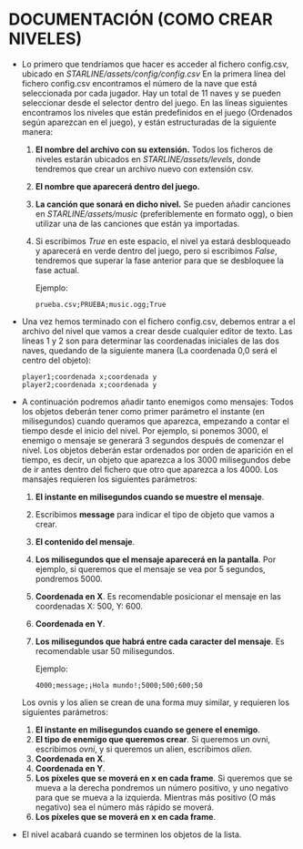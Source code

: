 # DOCUMENTACIÓN (COMO CREAR NIVELES)
+ Lo primero que tendríamos que hacer es acceder al fichero config.csv, ubicado en *STARLINE/assets/config/config.csv*
En la primera línea del fichero config.csv encontramos el número de la nave que está seleccionada por cada jugador. Hay un total de 11 naves y se pueden seleccionar desde el selector dentro del juego.
En las líneas siguientes encontramos los niveles que están predefinidos en el juego (Ordenados según aparezcan en el juego), y están estructuradas de la siguiente manera:
    1. __El nombre del archivo con su extensión.__ Todos los ficheros de niveles estarán ubicados en *STARLINE/assets/levels*, donde tendremos que crear un archivo nuevo con extensión csv.
    2. __El nombre que aparecerá dentro del juego.__
    3. __La canción que sonará en dicho nivel.__ Se pueden añadir canciones en *STARLINE/assets/music* (preferiblemente en formato ogg), o bien utilizar una de las canciones que están ya importadas.
    4. Si escribimos *True* en este espacio, el nivel ya estará desbloqueado y aparecerá en verde dentro del juego, pero si escribimos *False*, tendremos que superar la fase anterior para que se desbloquee la fase actual.
    
        Ejemplo:
        ~~~
        prueba.csv;PRUEBA;music.ogg;True
        ~~~
+ Una vez hemos terminado con el fichero config.csv, debemos entrar a el archivo del nivel que vamos a crear desde cualquier editor de texto.
Las líneas 1 y 2 son para determinar las coordenadas iniciales de las dos naves, quedando de la siguiente manera (La coordenada 0,0 será el centro del objeto):
    ~~~~
    player1;coordenada x;coordenada y
    player2;coordenada x;coordenada y
    ~~~~
+ A continuación podremos añadir tanto enemigos como mensajes:
Todos los objetos deberán tener como primer parámetro el instante (en milisegundos) cuando queramos que aparezca, empezando a contar el tiempo desde el inicio del nivel. Por ejemplo, si ponemos 3000, el enemigo o mensaje se generará 3 segundos después de comenzar el nivel.
Los objetos deberán estar ordenados por orden de aparición en el tiempo, es decir, un objeto que aparezca a los 3000 milisegundos debe de ir antes dentro del fichero que otro que aparezca a los 4000.
Los mansajes requieren los siguientes parámetros:
    1. __El instante en milisegundos cuando se muestre el mensaje__.
    2. Escribimos __message__ para indicar el tipo de objeto que vamos a crear.
    3. __El contenido del mensaje__.
    4. __Los milisegundos que el mensaje aparecerá en la pantalla__. Por ejemplo, si queremos que el mensaje se vea por 5 segundos, pondremos 5000.
    5. __Coordenada en X__. Es recomendable posicionar el mensaje en las coordenadas X: 500, Y: 600.
    6. __Coordenada en Y__.
    7. __Los milisegundos que habrá entre cada caracter del mensaje__. Es recomendable usar 50 milisegundos.
    
        Ejemplo:
        ~~~
        4000;message;¡Hola mundo!;5000;500;600;50
        ~~~
    
    Los ovnis y los alien se crean de una forma muy similar, y requieren los siguientes parámetros:
    1. __El instante en milisegundos cuando se genere el enemigo__.
    2. __El tipo de enemigo que queremos crear__. Si queremos un ovni, escribimos *ovni*, y si queremos un alien, escribimos *alien*.
    3. __Coordenada en X__.
    4. __Coordenada en Y__.
    5. __Los píxeles que se moverá en x en cada frame__. Si queremos que se mueva a la derecha pondremos un número positivo, y uno negativo para que se mueva a la izquierda. Mientras más positivo (O más negativo) sea el número más rápido se moverá.
    6. __Los píxeles que se moverá en x en cada frame__.
+ El nivel acabará cuando se terminen los objetos de la lista.